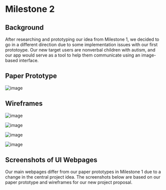 # Milestone 2

## Background
After researching and prototyping our idea from Milestone 1, 
we decided to go in a different direction due to some implementation issues with our first prototoype. Our new target users are 
nonverbal children with autism, and our app would serve as a tool to help them communicate using an image-based interface. 

## Paper Prototype
![image](https://drive.google.com/uc?export=view&id=1yHcopS1TwMvT1KuQlym9B4QTQlTice-y) 

## Wireframes
![image](https://drive.google.com/uc?export=view&id=1XnBhCkrdvz5SkTUwe05QHp_gpBwb9LVC) 

![image](https://drive.google.com/uc?export=view&id=1ItQwjajCCsg-0RR7ru127q6gfLNZTQVz)

![image](https://drive.google.com/uc?export=view&id=1fHWUqCxce-QUQ4vqfCl9O6TN4LNZIVJT)

![image](https://drive.google.com/uc?export=view&id=1OJn-H_QNEfwAbxeWvXIS2yyRY7QORBQc) 

## Screenshots of UI Webpages
Our main webpages differ from our paper prototypes in Milestone 1 due to a change in the central project idea.
The screenshots below are based on our paper prototype and wireframes for our new project proposal.  
